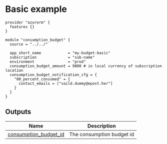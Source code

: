 # Basic example

<!-- BEGIN_TF_DOCS -->



```hcl
provider "azurerm" {
  features {}
}

module "consumption_budget" {
  source = "../../"

  app_short_name            = "my-budget-basic"
  subscription              = "sub-name"
  environment               = "prod"
  consumption_budget_amount = 9000 # in local currency of subscription location
  consumption_budget_notification_cfg = {
    "80_percent_consumed" = {
      contact_emails = ["vaild.dummy@epost.her"]
    }
  }
}

```
## Outputs

| Name | Description |
|------|-------------|
| <a name="output_consumption_budget_id"></a> [consumption\_budget\_id](#output\_consumption\_budget\_id) | The consumption budget id |
<!-- END_TF_DOCS -->